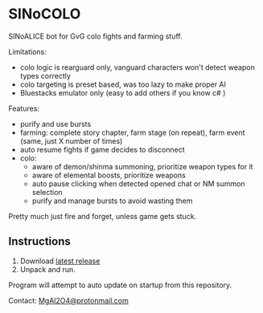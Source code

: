 # SINoCOLO

SINoALICE bot for GvG colo fights and farming stuff.

Limitations:
* colo logic is rearguard only, vanguard characters won't detect weapon types correctly
* colo targeting is preset based, was too lazy to make proper AI
* Bluestacks emulator only (easy to add others if you know c# )

Features:
* purify and use bursts
* farming: complete story chapter, farm stage (on repeat), farm event (same, just X number of times)
* auto resume fights if game decides to disconnect
* colo: 
  * aware of demon/shinma summoning, prioritize weapon types for it
  * aware of elemental boosts, prioritize weapons
  * auto pause clicking when detected opened chat or NM summon selection
  * purify and manage bursts to avoid wasting them
  
Pretty much just fire and forget, unless game gets stuck. 


## Instructions
1. Download [latest release](https://github.com/MgAl2O4/SINoCOLO/releases/latest)
2. Unpack and run. 

Program will attempt to auto update on startup from this repository.


Contact: MgAl2O4@protonmail.com
